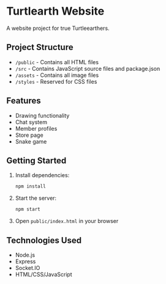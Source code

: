 # Turtlearth Website

A website project for true Turtleearthers.

## Project Structure

- `/public` - Contains all HTML files
- `/src` - Contains JavaScript source files and package.json
- `/assets` - Contains all image files
- `/styles` - Reserved for CSS files

## Features

- Drawing functionality
- Chat system
- Member profiles
- Store page
- Snake game

## Getting Started

1. Install dependencies:
   ```bash
   npm install
   ```

2. Start the server:
   ```bash
   npm start
   ```

3. Open `public/index.html` in your browser

## Technologies Used

- Node.js
- Express
- Socket.IO
- HTML/CSS/JavaScript
